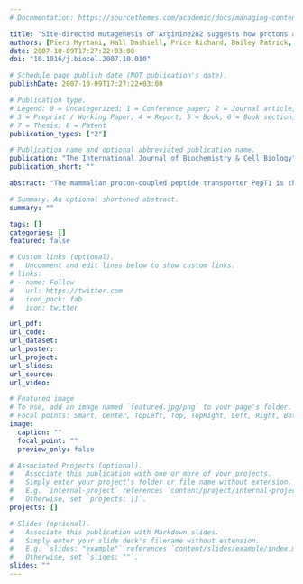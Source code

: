 ```yaml
---
# Documentation: https://sourcethemes.com/academic/docs/managing-content/

title: "Site-directed mutagenesis of Arginine282 suggests how protons and peptides are co-transported by rabbit PepT1"
authors: [Pieri Myrtani, Hall Dashiell, Price Richard, Bailey Patrick, Meredith David]
date: 2007-10-09T17:27:22+03:00
doi: "10.1016/j.biocel.2007.10.010"

# Schedule page publish date (NOT publication's date).
publishDate: 2007-10-09T17:27:22+03:00

# Publication type.
# Legend: 0 = Uncategorized; 1 = Conference paper; 2 = Journal article;
# 3 = Preprint / Working Paper; 4 = Report; 5 = Book; 6 = Book section;
# 7 = Thesis; 8 = Patent
publication_types: ["2"]

# Publication name and optional abbreviated publication name.
publication: "The International Journal of Biochemistry & Cell Biology"
publication_short: ""

abstract: "The mammalian proton-coupled peptide transporter PepT1 is the major route of uptake for dietary nitrogen, as well as the oral absorption of a number of drugs, including 􏰐-lactam antibiotics and angiotensin-converting enzyme inhibitors. Here we have used site-directed mutagenesis to investigate further the role of conserved charged residues in transmembrane domains. Mutation of rabbit PepT1 arginine282 (R282, transmembrane domain 7) to a positive (R282K) or physiologically titratable residue (R282H), resulted in a transporter with wild-type characteristics when expressed in Xenopus laevis oocytes. Neutral (R282A, R282Q) or negatively charged (R282D, R282E) substitutions gave a transporter that was not stimulated by external acidification (reducing pHout from 7.4 to 5.5) but transported at the same rate as the wild-type maximal rate (pHout 5.5); however, only the R282E mutation was unable to concentrate substrate above the extracellular level. All of the R282 mutants showed trans-stimulation of efflux comparable to the wild-type, except R282E-PepT1 which was faster. A conserved negatively charged residue, aspartate341 (D341) in transmembrane domain 8 was implicated in forming a charge pair with R282, as R282E/D341R- and R282D/D341R-PepT1 had wild-type transporter characteristics. Despite their differences in ability to accumulate substrate, both R282E- and R282D-PepT1 showed an increased charge:peptide stoichiometry over the wild-type 1:1 ratio for the neutral dipeptide Gly-l-Gln, measured using two-electrode voltage clamp. This extra charge movement was linked to substrate transport, as 4-aminobenzoic acid, which binds but is not translocated, did not induce membrane potential depolarisation in R282E-expressing oocytes. A model is proposed for the substrate binding/translocation process in PepT1."

# Summary. An optional shortened abstract.
summary: ""

tags: []
categories: []
featured: false

# Custom links (optional).
#   Uncomment and edit lines below to show custom links.
# links:
# - name: Follow
#   url: https://twitter.com
#   icon_pack: fab
#   icon: twitter

url_pdf:
url_code:
url_dataset:
url_poster:
url_project:
url_slides:
url_source:
url_video:

# Featured image
# To use, add an image named `featured.jpg/png` to your page's folder. 
# Focal points: Smart, Center, TopLeft, Top, TopRight, Left, Right, BottomLeft, Bottom, BottomRight.
image:
  caption: ""
  focal_point: ""
  preview_only: false

# Associated Projects (optional).
#   Associate this publication with one or more of your projects.
#   Simply enter your project's folder or file name without extension.
#   E.g. `internal-project` references `content/project/internal-project/index.md`.
#   Otherwise, set `projects: []`.
projects: []

# Slides (optional).
#   Associate this publication with Markdown slides.
#   Simply enter your slide deck's filename without extension.
#   E.g. `slides: "example"` references `content/slides/example/index.md`.
#   Otherwise, set `slides: ""`.
slides: ""
---
```

